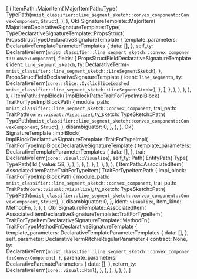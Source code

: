 [
    (
        ItemPath::MajorItem(
            MajorItemPath::Type(
                TypePath(`mnist_classifier::line_segment_sketch::convex_component::ConvexComponent`, `Struct`),
            ),
        ),
        Ok(
            SignatureTemplate::MajorItem(
                MajorItemDeclarativeSignatureTemplate::Type(
                    TypeDeclarativeSignatureTemplate::PropsStruct(
                        PropsStructTypeDeclarativeSignatureTemplate {
                            template_parameters: DeclarativeTemplateParameterTemplates {
                                data: [],
                            },
                            self_ty: DeclarativeTerm(`mnist_classifier::line_segment_sketch::convex_component::ConvexComponent`),
                            fields: [
                                PropsStructFieldDeclarativeSignatureTemplate {
                                    ident: `line_segment_sketch`,
                                    ty: DeclarativeTerm(`~ mnist_classifier::line_segment_sketch::LineSegmentSketch`),
                                },
                                PropsStructFieldDeclarativeSignatureTemplate {
                                    ident: `line_segments`,
                                    ty: DeclarativeTerm(`core::slice::CyclicSliceLeashed mnist_classifier::line_segment_sketch::LineSegmentStroke`),
                                },
                            ],
                        },
                    ),
                ),
            ),
        ),
    ),
    (
        ItemPath::ImplBlock(
            ImplBlockPath::TraitForTypeImplBlock(
                TraitForTypeImplBlockPath {
                    module_path: `mnist_classifier::line_segment_sketch::convex_component`,
                    trai_path: TraitPath(`core::visual::Visualize`),
                    ty_sketch: TypeSketch::Path(
                        TypePath(`mnist_classifier::line_segment_sketch::convex_component::ConvexComponent`, `Struct`),
                    ),
                    disambiguator: 0,
                },
            ),
        ),
        Ok(
            SignatureTemplate::ImplBlock(
                ImplBlockDeclarativeSignatureTemplate::TraitForTypeImpl(
                    TraitForTypeImplBlockDeclarativeSignatureTemplate {
                        template_parameters: DeclarativeTemplateParameterTemplates {
                            data: [],
                        },
                        trai: DeclarativeTerm(`core::visual::Visualize`),
                        self_ty: Path(
                            EntityPath(
                                Type(
                                    TypePath(
                                        Id {
                                            value: 58,
                                        },
                                    ),
                                ),
                            ),
                        ),
                    },
                ),
            ),
        ),
    ),
    (
        ItemPath::AssociatedItem(
            AssociatedItemPath::TraitForTypeItem(
                TraitForTypeItemPath {
                    impl_block: TraitForTypeImplBlockPath {
                        module_path: `mnist_classifier::line_segment_sketch::convex_component`,
                        trai_path: TraitPath(`core::visual::Visualize`),
                        ty_sketch: TypeSketch::Path(
                            TypePath(`mnist_classifier::line_segment_sketch::convex_component::ConvexComponent`, `Struct`),
                        ),
                        disambiguator: 0,
                    },
                    ident: `visualize`,
                    item_kind: MethodFn,
                },
            ),
        ),
        Ok(
            SignatureTemplate::AssociatedItem(
                AssociatedItemDeclarativeSignatureTemplate::TraitForTypeItem(
                    TraitForTypeItemDeclarativeSignatureTemplate::MethodFn(
                        TraitForTypeMethodFnDeclarativeSignatureTemplate {
                            template_parameters: DeclarativeTemplateParameterTemplates {
                                data: [],
                            },
                            self_parameter: DeclarativeTermRitchieRegularParameter {
                                contract: None,
                                ty: DeclarativeTerm(`mnist_classifier::line_segment_sketch::convex_component::ConvexComponent`),
                            },
                            parenate_parameters: DeclarativeParenateParameters {
                                data: [],
                            },
                            return_ty: DeclarativeTerm(`core::visual::Html`),
                        },
                    ),
                ),
            ),
        ),
    ),
]